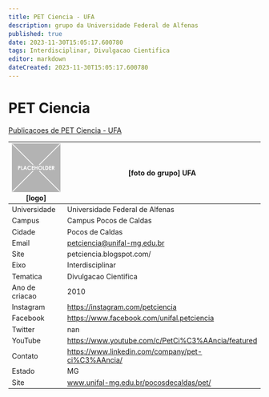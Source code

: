 ```yaml
---
title: PET Ciencia - UFA
description: grupo da Universidade Federal de Alfenas
published: true
date: 2023-11-30T15:05:17.600780
tags: Interdisciplinar, Divulgacao Cientifica
editor: markdown
dateCreated: 2023-11-30T15:05:17.600780
---
```


# PET Ciencia

[Publicacoes de PET Ciencia - UFA](/atividade/158PETCienciaUFA/feed)

| ![placeholder.png](/placeholder.png) [logo] | [foto do grupo] UFA         |
| ------------------------------------------- | ------------------------------------------------- |
| Universidade                                | Universidade Federal de Alfenas      |
| Campus                                      | Campus Pocos de Caldas            |
| Cidade                                      | Pocos de Caldas             |
| Email                                       | petciencia@unifal-mg.edu.br             |
| Site                                        | petciencia.blogspot.com/              |
| Eixo                                        | Interdisciplinar              |
| Tematica                                    | Divulgacao Cientifica          |
| Ano de criacao                              | 2010        |
| Instagram                                   | https://instagram.com/petciencia         |
| Facebook                                    | https://www.facebook.com/unifal.petciencia          |
| Twitter                                     | nan           |
| YouTube                                     | https://www.youtube.com/c/PetCi%C3%AAncia/featured           |
| Contato                                     | https://www.linkedin.com/company/pet-ci%C3%AAncia/         |
| Estado                                      |  MG            |
| Site                                        | www.unifal-mg.edu.br/pocosdecaldas/pet/ |
